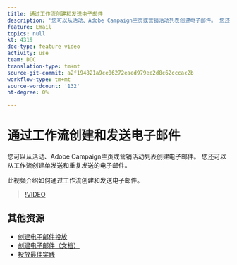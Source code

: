 ```yaml
---
title: 通过工作流创建和发送电子邮件
description: '您可以从活动、Adobe Campaign主页或营销活动列表创建电子邮件。 您还可以从工作流创建单发送和重复发送的电子邮件。 此视频介绍如何从主页创建电子邮件投放。 '
feature: Email
topics: null
kt: 4319
doc-type: feature video
activity: use
team: DOC
translation-type: tm+mt
source-git-commit: a2f194821a9ce06272eaed979ee2d8c62cccac2b
workflow-type: tm+mt
source-wordcount: '132'
ht-degree: 0%

---
```



# 通过工作流创建和发送电子邮件

您可以从活动、Adobe Campaign主页或营销活动列表创建电子邮件。 您还可以从工作流创建单发送和重复发送的电子邮件。

此视频介绍如何通过工作流创建和发送电子邮件。

>[!VIDEO](https://video.tv.adobe.com/v/31465?quality=12)

## 其他资源

* [创建电子邮件投放](/help/communication-channels/email/create-email-from-homepage.md)
* [创建电子邮件（文档）](https://docs.adobe.com/content/help/en/campaign-standard/using/communication-channels/email-messages/creating-an-email.html)
* [投放最佳实践](https://docs.campaign.adobe.com/doc/standard/getting_started/en/ACS_DeliveryBestPractices.html)
